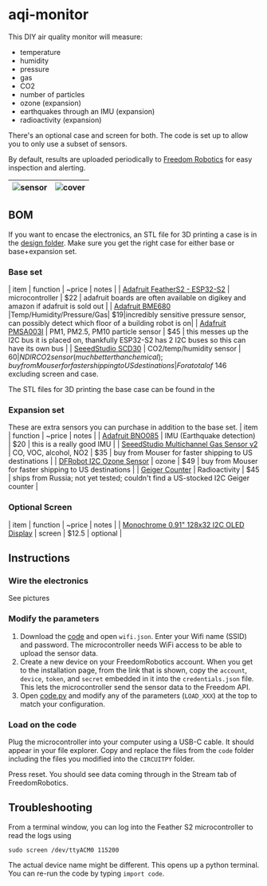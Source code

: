 # aqi-monitor

This DIY air quality monitor will measure:

* temperature
* humidity
* pressure
* gas
* CO2
* number of particles
* ozone (expansion)
* earthquakes through an IMU (expansion)
* radioactivity (expansion)

There's an optional case and screen for both. The code is set up to allow you to only use a subset of sensors.

By default, results are uploaded periodically to [Freedom Robotics](freedomrobotics.ai) for easy inspection and alerting.

|![sensor](images/aqi-monitor-pro-inside.jpg)|![cover](images/aqi-monitor-pro-outside.jpg)
|---|---|

## BOM

If you want to encase the electronics, an STL file for 3D printing a case is in the [design folder](design/). 
Make sure you get the right case for either base or base+expansion set.

### Base set

| item | function | ~price | notes |
| [Adafruit FeatherS2 - ESP32-S2](https://www.adafruit.com/product/4769) | microcontroller | $22 | adafruit boards are often available on digikey and amazon if adafruit is sold out |
| [Adafruit BME680](https://www.adafruit.com/product/3660) |Temp/Humidity/Pressure/Gas| $19|incredibly sensitive pressure sensor, can possibly detect which floor of a building robot is on|
| [Adafruit PMSA003I](https://www.adafruit.com/product/4632) | PM1, PM2.5, PM10 particle sensor | $45 | this messes up the I2C bus it is placed on, thankfully ESP32-S2 has 2 I2C buses so this can have its own bus |
| [SeeedStudio SCD30](https://www.seeedstudio.com/Grove-CO2-Temperature-Humidity-Sensor-SCD30-p-2911.html) | CO2/temp/humidity sensor | $60 | NDIR CO2 sensor (much better than chemical); buy from Mouser for faster shipping to US destinations |
For a total of ~$146 excluding screen and case.

The STL files for 3D printing the base case can be found in the 

### Expansion set

These are extra sensors you can purchase in addition to the base set.
| item | function | ~price | notes |
| [Adafruit BNO085](https://github.com/adafruit/Adafruit_BNO08x) | IMU (Earthquake detection) | $20 | this is a really good IMU |
| [SeeedStudio Multichannel Gas Sensor v2](https://www.seeedstudio.com/Grove-Multichannel-Gas-Sensor-v2-p-4569.html) | CO, VOC, alcohol, NO2 | $35 | buy from Mouser for faster shipping to US destinations |
| [DFRobot I2C Ozone Sensor](https://www.dfrobot.com/product-2005.html) | ozone | $49 | buy from Mouser for faster shipping to US destinations |
| [Geiger Counter](https://www.ebay.com/itm/Arduino-dosimeter-module-Geiger-Counter-RadSens-Radiation-Detector-board-pcb/184495660379?ssPageName=STRK%3AMEBIDX%3AIT&_trksid=p2060353.m2763.l2649) | Radioactivity | $45 | ships from Russia; not yet tested; couldn't find a US-stocked I2C Geiger counter |

### Optional Screen

| item | function | ~price | notes |
| [Monochrome 0.91" 128x32 I2C OLED Display](https://www.adafruit.com/product/4440) | screen | $12.5 | optional |

## Instructions

### Wire the electronics

See pictures

### Modify the parameters

1. Download the [code](code/) and open `wifi.json`. Enter your Wifi name (SSID) and password. The microcontroller needs WiFi access to be able to upload the sensor data.
2. Create a new device on your FreedomRobotics account. When you get to the installation page, from the link that is shown, copy the `account`, `device`, `token`, and `secret` embedded in it into the `credentials.json` file. This lets the microcontroller send the sensor data to the Freedom API.
3. Open [code.py](code/code.py) and modify any of the parameters (`LOAD_XXX`) at the top to match your configuration. 

### Load on the code

Plug the microcontroller into your computer using a USB-C cable. It should appear in your file explorer. Copy and replace the files from the `code` folder including the files you modified into the `CIRCUITPY` folder.

Press reset. You should see data coming through in the Stream tab of FreedomRobotics.

## Troubleshooting

From a terminal window, you can log into the Feather S2 microcontroller to read the logs using

```
sudo screen /dev/ttyACM0 115200
```
The actual device name might be different. This opens up a python terminal. You can re-run the code by typing `import code`.

